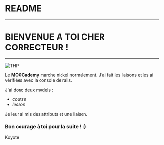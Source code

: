 # README

-----------------------------

# BIENVENUE A TOI CHER CORRECTEUR !

-------------------------------

![THP](https://avatars2.githubusercontent.com/u/25484553?s=200&v=4)

Le **MOOCademy** marche nickel normalement. J'ai fait les liaisons et les ai vérifiées avec la console de rails.

J'ai donc deux models :
- *course*
- *lesson* 

Je leur ai mis des attributs et une liaison.




### Bon courage à toi pour la suite ! :)

Koyote

